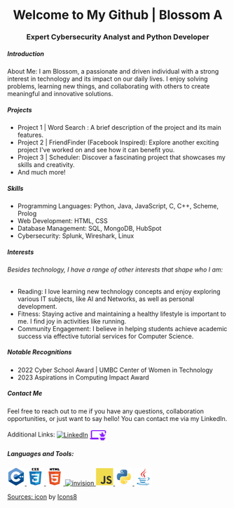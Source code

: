 <h1 align="center">Welcome to My Github | Blossom A</h1>
<h3 align="center">Expert Cybersecurity Analyst and Python Developer</h3>

<h5>Introduction</h5>
<p>
About Me:  
I am Blossom, a passionate and driven individual with a strong interest in technology and its impact on our daily lives. I enjoy solving problems, learning new things, and collaborating with others to create meaningful and innovative solutions.
</p>

<h5>Projects</h5>
<p>
  <ul>
<li>Project 1 | Word Search : A brief description of the project and its main features.</li>
<li>Project 2 | FriendFinder (Facebook Inspired): Explore another exciting project I've worked on and see how it can benefit you.</li>
<li>Project 3 | Scheduler: Discover a fascinating project that showcases my skills and creativity.</li>
<li>And much more! </li>
</ul>
</p>

<h5> Skills </h5>
  <ul>
<li>Programming Languages: Python, Java, JavaScript, C, C++, Scheme, Prolog</li>
<li>Web Development: HTML, CSS</li>
<li>Database Management: SQL, MongoDB, HubSpot</li>
<li>Cybersecurity: Splunk, Wireshark, Linux</li>
 </ul>

<h5>Interests</h5>
<h6>Besides technology, I have a range of other interests that shape who I am:</h6>
<ul>
<li>Reading: I love learning new technology concepts and enjoy exploring various IT subjects, like AI and Networks, as well as personal development.</li>
<li>Fitness: Staying active and maintaining a healthy lifestyle is important to me. I find joy in activities like running.</li>
<li>Community Engagement: I believe in helping students achieve academic success via effective tutorial services for Computer Science.</li>
</ul>

<h5> Notable Recognitions </h5>
  <ul>
<li>2022 Cyber School Award | UMBC Center of Women in Technology</li>
<li>2023 Aspirations in Computing Impact Award</li>
 </ul>
  
<h5>Contact Me</h5>
<p>Feel free to reach out to me if you have any questions, collaboration opportunities, or just want to say hello! You can contact me via my LinkedIn.</p>

<p>
Additional Links:
<a href="https://linkedin.com/in/blossom-ea" target="blank"><img align="center" src="https://raw.githubusercontent.com/rahuldkjain/github-profile-readme-generator/master/src/images/icons/Social/linked-in-alt.svg" alt="LinkedIn" height="30" width="40" /></a>
<a href="https://bakpede1.github.io/cv" target="blank"><img align="center" src="/img.png" alt="Personal Site" height="30" width="40" /></a>
</p>  


<h5 align="left">Languages and Tools:</h5>
<p align="left"> <a href="https://www.w3schools.com/cpp/" target="_blank" rel="noreferrer"> <img src="https://raw.githubusercontent.com/devicons/devicon/master/icons/cplusplus/cplusplus-original.svg" alt="cplusplus" width="40" height="40"/> </a> <a href="https://www.w3schools.com/css/" target="_blank" rel="noreferrer"> <img src="https://raw.githubusercontent.com/devicons/devicon/master/icons/css3/css3-original-wordmark.svg" alt="css3" width="40" height="40"/> </a> <a href="https://www.w3.org/html/" target="_blank" rel="noreferrer"> <img src="https://raw.githubusercontent.com/devicons/devicon/master/icons/html5/html5-original-wordmark.svg" alt="html5" width="40" height="40"/> </a> <a href="https://www.invisionapp.com/" target="_blank" rel="noreferrer"> <img src="https://www.vectorlogo.zone/logos/invisionapp/invisionapp-icon.svg" alt="invision" width="40" height="40"/> </a> <a href="https://developer.mozilla.org/en-US/docs/Web/JavaScript" target="_blank" rel="noreferrer"> <img src="https://raw.githubusercontent.com/devicons/devicon/master/icons/javascript/javascript-original.svg" alt="javascript" width="40" height="40"/> </a> <a href="https://www.python.org" target="_blank" rel="noreferrer"> <img src="https://raw.githubusercontent.com/devicons/devicon/master/icons/python/python-original.svg" alt="python" width="40" height="40"/> </a><a href="https://www.java.com" target="_blank" rel="noreferrer"> <img src="https://raw.githubusercontent.com/devicons/devicon/master/icons/java/java-original.svg" alt="java" width="40" height="40"/> </a> <a href="https://developer.mozilla.org/en-US/docs/Web/JavaScript" target="_blank" rel="noreferrer"></
</p>
  
<p align="left">Sources: <a href="https://icons8.com/icon/67267/home-office">icon</a> by <a target="_blank" href="https://icons8.com">Icons8</a></a></p>
